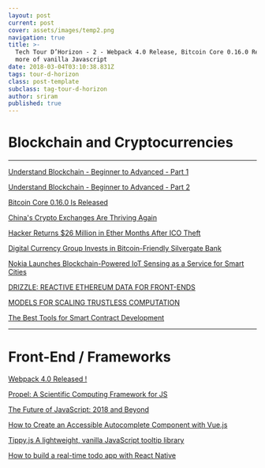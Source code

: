 ```yaml
---
layout: post
current: post
cover: assets/images/temp2.png
navigation: true
title: >-
  Tech Tour D’Horizon - 2 - Webpack 4.0 Release, Bitcoin Core 0.16.0 Release and
  more of vanilla Javascript
date: 2018-03-04T03:10:38.831Z
tags: tour-d-horizon
class: post-template
subclass: tag-tour-d-horizon
author: sriram
published: true
---
```

<h1>Blockchain and Cryptocurrencies </h1>
<hr>
<p><a href="https://blog.sriramj.xyz/understand-blockchain-beginner-to-advanced" target="_blank">Understand Blockchain - Beginner to Advanced - Part 1</a>
</p>
<p><a href="https://blog.sriramj.xyz/understand-blockchain-beginner-to-advanced-part-2" target="_blank">Understand Blockchain - Beginner to Advanced - Part 2
</a>
</p>

<p><a href="https://bitcoinmagazine.com/articles/bitcoin-core-0160-released-heres-whats-new/" target="_blank">Bitcoin Core 0.16.0 Is Released
</a>
</p>

<p><a href="https://www.coindesk.com/chinas-crypto-exchanges-didnt-just-survive-theyre-thriving/" target="_blank">China's Crypto Exchanges Are Thriving Again
</a>
</p>
<p><a href="https://www.coindesk.com/hacker-returns-26-million-ether-months-ico-theft/" target="_blank">Hacker Returns $26 Million in Ether Months After ICO Theft
</a>
</p>

<p><a href="https://www.coindesk.com/digital-currency-group-invests-in-crypto-friendly-silvergate-bank/" target="_blank">Digital Currency Group Invests in Bitcoin-Friendly Silvergate Bank

</a>
</p>

<p><a href="https://bitcoinmagazine.com/articles/nokia-launches-blockchain-powered-iot-sensing-service-smart-cities/" target="_blank">Nokia Launches Blockchain-Powered IoT Sensing as a Service for Smart Cities
</a>
</p>

<p><a href="http://truffleframework.com/blog/drizzle-reactive-ethereum-data-for-front-ends" target="_blank">DRIZZLE: REACTIVE ETHEREUM DATA FOR FRONT-ENDS
</a>
</p>

<p><a href="https://multicoin.capital/2018/02/23/models-scaling-trustless-computation/" target="_blank">MODELS FOR SCALING TRUSTLESS COMPUTATION
</a>
</p>


<p><a href="https://blockgeeks.com/guides/smart-contract-development/" target="_blank">The Best Tools for Smart Contract Development
</a>
</p>

<hr>
<h1>Front-End / Frameworks</h1>


<p><a href="https://medium.com/webpack/webpack-4-released-today-6cdb994702d4" target="_blank">Webpack 4.0 Released !
</a>
</p>

<p><a href="http://propelml.org" target="_blank">Propel: A Scientific Computing Framework for JS
</a>
</p>

<p><a href="https://www.telerik.com/campaigns/kendo-ui/wp-javascript-future-2018" target="_blank">The Future of JavaScript:
2018 and Beyond
</a>
</p>

<p><a href="https://alligator.io/vuejs/vue-a11y-autocomplete/" target="_blank">How to Create an Accessible Autocomplete Component with Vue.js
</a>
</p>

<p><a href="https://atomiks.github.io/tippyjs/" target="_blank">Tippy.js
A lightweight, vanilla JavaScript tooltip library
</a>
</p>

<p><a href="https://medium.freecodecamp.org/how-to-build-a-real-time-todo-app-with-react-native-19a1ce15b0b3" target="_blank">How to build a real-time todo app with React Native

</a>
</p>
